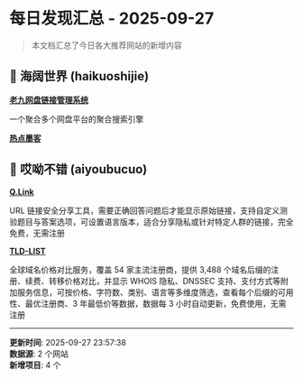 # 每日发现汇总 - 2025-09-27

> 本文档汇总了今日各大推荐网站的新增内容

## 📱 海阔世界 (haikuoshijie)

**[老九网盘链接管理系统](https://pan.l9.lc/)**
  
一个聚合多个网盘平台的聚合搜索引擎

**[热点墨客](https://hot.rss.ink/)**


## 🔧 哎呦不错 (aiyoubucuo)

**[Q.Link](https://q-link.minung.dev/)**
  
URL 链接安全分享工具，需要正确回答问题后才能显示原始链接，支持自定义测验题目与答案选项，可设置语言版本，适合分享隐私或针对特定人群的链接，完全免费，无需注册

**[TLD-LIST](https://zh-hans.tld-list.com/)**
  
全球域名价格对比服务，覆盖 54 家主流注册商，提供 3,488 个域名后缀的注册、续费、转移价格对比，并显示 WHOIS 隐私、DNSSEC 支持、支付方式等附加服务信息，可按价格、字符数、类别、语言等多维度筛选，查看每个后缀的可用性、最优注册商、3 年最低价等数据，数据每 3 小时自动更新，免费使用，无需注册


---

**更新时间**: 2025-09-27 23:57:38  
**数据源**: 2 个网站  
**新增项目**: 4 个  

<!-- Generated by Daily News Aggregator -->